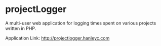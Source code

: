 # projectLogger
A multi-user web application for logging times spent on various projects written in PHP.

Application Link: http://projectlogger.hanleyc.com
